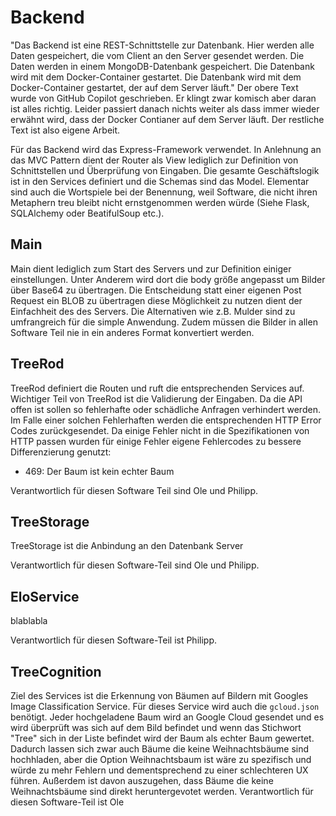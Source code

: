 # Backend
"Das Backend ist eine REST-Schnittstelle zur Datenbank. Hier werden alle Daten gespeichert, die vom Client an den Server gesendet werden. Die Daten werden in einem MongoDB-Datenbank gespeichert. Die Datenbank wird mit dem Docker-Container gestartet. Die Datenbank wird mit dem Docker-Container gestartet, der auf dem Server läuft."
Der obere Text wurde von GitHub Copilot geschrieben. Er klingt zwar komisch aber daran ist alles richtig. Leider passiert danach nichts weiter als dass immer wieder erwähnt wird, dass der Docker Contianer auf dem Server läuft. Der restliche Text ist also eigene Arbeit.

Für das Backend wird das Express-Framework verwendet. In Anlehnung an das MVC Pattern dient der Router als View lediglich zur Definition von Schnittstellen und Überprüfung von Eingaben. Die gesamte Geschäftslogik ist in den Services definiert und die Schemas sind das Model.
Elementar sind auch die Wortspiele bei der Benennung, weil Software, die nicht ihren Metaphern treu bleibt nicht ernstgenommen werden würde (Siehe Flask, SQLAlchemy oder BeatifulSoup etc.).
## Main
Main dient lediglich zum Start des Servers und zur Definition einiger einstellungen. Unter Anderem wird dort die body größe angepasst um Bilder über Base64 zu übertragen. 
Die Entscheidung statt einer eigenen Post Request ein BLOB zu übertragen diese Möglichkeit zu nutzen dient der Einfachheit des des Servers. Die Alternativen wie z.B. Mulder sind zu umfrangreich für die simple Anwendung. Zudem müssen die Bilder in allen Software Teil nie in ein anderes Format konvertiert werden.
## TreeRod
TreeRod definiert die Routen und ruft die entsprechenden Services auf. Wichtiger Teil von TreeRod ist die Validierung der Eingaben. Da die API offen ist sollen so fehlerhafte oder schädliche Anfragen verhindert werden. Im Falle einer solchen Fehlerhaften werden die entsprechenden HTTP Error Codes zurückgesendet. Da einige Fehler nicht in die Spezifikationen von HTTP passen wurden für einige Fehler eigene Fehlercodes zu bessere Differenzierung genutzt:
- 469: Der Baum ist kein echter Baum

Verantwortlich für diesen Software Teil sind Ole und Philipp.
## TreeStorage
TreeStorage ist die Anbindung an den Datenbank Server


Verantwortlich für diesen Software-Teil sind Ole und Philipp.

## EloService
blablabla

Verantwortlich für diesen Software-Teil ist Philipp.

## TreeCognition
Ziel des Services ist die Erkennung von Bäumen auf Bildern mit Googles Image Classification Service. Für dieses Service wird auch die `gcloud.json` benötigt. Jeder hochgeladene Baum wird an Google Cloud gesendet und es wird überprüft was sich auf dem Bild befindet und wenn das Stichwort "Tree" sich in der Liste befindet wird der Baum als echter Baum gewertet. Dadurch lassen sich zwar auch Bäume die keine Weihnachtsbäume sind hochhladen, aber die Option Weihnachtsbaum ist wäre zu spezifisch und würde zu mehr Fehlern und dementsprechend zu einer schlechteren UX führen. Außerdem ist davon auszugehen, dass Bäume die keine Weihnachtsbäume sind direkt heruntergevotet werden.
Verantwortlich für diesen Software-Teil ist Ole

